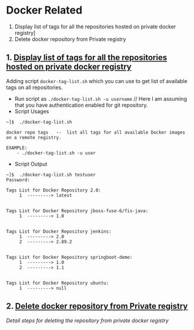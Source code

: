 # Docker Related


1. Display list of tags for all the repositories hosted on private docker registry]
2. Delete docker repository from Private registry
 ## 1. [Display list of tags for all the repositories hosted on private docker registry](https://github.com/deepforu47/docker/blob/master/docker-tag-list.sh)
Adding script `docker-tag-list.sh` which you can use to get list of available tags on all repositories.
* Run script as `./docker-tag-list.sh -u username`  // Here I am assuming that you have authentication enabled for git repository.
* Script Usages
```
~]$  ./docker-tag-list.sh 

docker repo tags   --  list all tags for all available Docker images on a remote registry.

EXAMPLE: 
    - ./docker-tag-list.sh -u user
```
* Script Output
```
~]$  ./docker-tag-list.sh testuser
Password:

Tags List for Docker Repository 2.0:
     1	---------> latest


Tags List for Docker Repository jboss-fuse-6/fis-java:
     1	---------> 1.0


Tags List for Docker Repository jenkins:
     1	---------> 2.0
     2	---------> 2.89.2


Tags List for Docker Repository springboot-demo:
     1	---------> 1.0
     2	---------> 1.1


Tags List for Docker Repository ubuntu:
     1	---------> null
```

## 2. [Delete docker repository from Private registry](https://github.com/deepforu47/docker/blob/master/Delete%20docker%20repository%20from%20Private%20registry.md)
 
   *Detail steps for deleting the repository from private docker registry*
        
